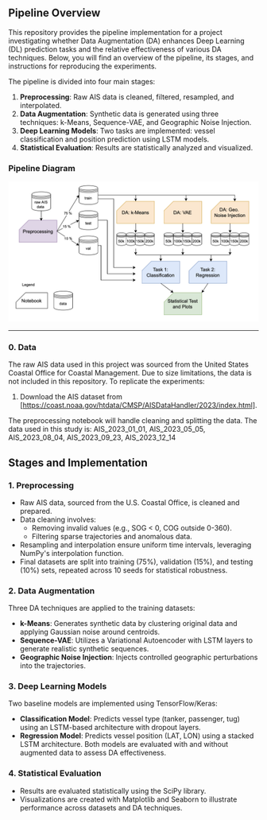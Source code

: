 ## Pipeline Overview

This repository provides the pipeline implementation for a project investigating whether Data Augmentation (DA) enhances Deep Learning (DL) prediction tasks and the relative effectiveness of various DA techniques. Below, you will find an overview of the pipeline, its stages, and instructions for reproducing the experiments.

The pipeline is divided into four main stages:
1. **Preprocessing**: Raw AIS data is cleaned, filtered, resampled, and interpolated.
2. **Data Augmentation**: Synthetic data is generated using three techniques: k-Means, Sequence-VAE, and Geographic Noise Injection.
3. **Deep Learning Models**: Two tasks are implemented: vessel classification and position prediction using LSTM models.
4. **Statistical Evaluation**: Results are statistically analyzed and visualized.

### Pipeline Diagram

![Pipeline Diagram](img/pipeline.png)

---

### 0. **Data**
The raw AIS data used in this project was sourced from the United States Coastal Office for Coastal Management. Due to size limitations, the data is not included in this repository. To replicate the experiments:

1. Download the AIS dataset from [https://coast.noaa.gov/htdata/CMSP/AISDataHandler/2023/index.html].

The preprocessing notebook will handle cleaning and splitting the data.
The data used in this study is: AIS_2023_01_01, AIS_2023_05_05, AIS_2023_08_04, AIS_2023_09_23, AIS_2023_12_14

## Stages and Implementation

### 1. Preprocessing
- Raw AIS data, sourced from the U.S. Coastal Office, is cleaned and prepared.
- Data cleaning involves:
  - Removing invalid values (e.g., SOG < 0, COG outside 0-360).
  - Filtering sparse trajectories and anomalous data.
- Resampling and interpolation ensure uniform time intervals, leveraging NumPy's interpolation function.
- Final datasets are split into training (75%), validation (15%), and testing (10%) sets, repeated across 10 seeds for statistical robustness.

### 2. Data Augmentation
Three DA techniques are applied to the training datasets:
- **k-Means**: Generates synthetic data by clustering original data and applying Gaussian noise around centroids.
- **Sequence-VAE**: Utilizes a Variational Autoencoder with LSTM layers to generate realistic synthetic sequences.
- **Geographic Noise Injection**: Injects controlled geographic perturbations into the trajectories.

### 3. Deep Learning Models
Two baseline models are implemented using TensorFlow/Keras:
- **Classification Model**: Predicts vessel type (tanker, passenger, tug) using an LSTM-based architecture with dropout layers.
- **Regression Model**: Predicts vessel position (LAT, LON) using a stacked LSTM architecture.
Both models are evaluated with and without augmented data to assess DA effectiveness.

### 4. Statistical Evaluation
- Results are evaluated statistically using the SciPy library.
- Visualizations are created with Matplotlib and Seaborn to illustrate performance across datasets and DA techniques.
